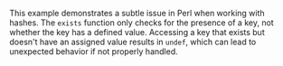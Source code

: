 This example demonstrates a subtle issue in Perl when working with hashes. The `exists` function only checks for the presence of a key, not whether the key has a defined value.  Accessing a key that exists but doesn't have an assigned value results in `undef`, which can lead to unexpected behavior if not properly handled.